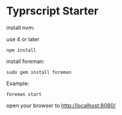 # Typrscript Starter

install nvm:

use 4 or later

```
npm install
```

install foreman:

```
sudo gem install foreman
```

Example:

```
foreman start
```

open your browser to [http://localhost:8080/](http://localhost:8080/)